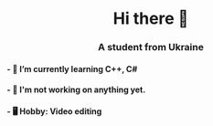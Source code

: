 <h1 align="center">Hi there 👋</h1>
<h3 align="center">A student from Ukraine</h3>

<h4>- 🌱 I’m currently learning C++, C#</h4>
<h4>- 🔭 I'm not working on anything yet.</h4>
<h4>- 🖥️ Hobby: Video editing</h4>
